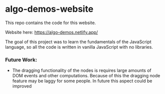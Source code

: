 # algo-demos-website

This repo contains the code for this website.

Website here: https://algo-demos.netlify.app/

The goal of this project was to learn the fundamentals of the JavaScript language, so all the code is written in vanilla JavaScript with no libraries. 

### Future Work:
- The dragging functionality of the nodes is requires large amounts of DOM events and other computations. Because of this the dragging node feature may be laggy for some people. In future this aspect could be improved
